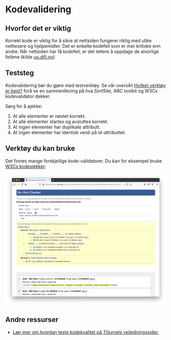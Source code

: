# Kodevalidering

## Hvorfor det er viktig
Korrekt kode er viktig for å sikre at nettsiden fungerer riktig med ulike nettlesere og hjelpemidler. Det er enkelte kodefeil som er mer kritiske enn andre. Når nettsiden har få kodefeil, er det lettere å oppdage de alvorlige feilene (kilde [uu.difi.no](https://uu.difi.no/krav-og-regelverk/kom-i-gang/hvordan-teste-universell-utforming-av-ditt-nettsted#kodevalidering))

## Teststeg
Kodevalidering bør du gjøre med testverktøy. Se vår oversikt [Hvilket verktøy er best?](/hvordan-faa-det-til/UU-testing/automatisert-testing/hvilket-verktøy-er-best.md) forå se en sammenlikning på hva SortSite, ARC toolkit og W3Cs kodevalidator dekker.

Sørg for å ajekke:
1. At alle elementer er nøstet korrekt.
2. At alle elementer startes og avsluttes korrekt.
3. At ingen elementer har duplikate attributt.
4. At ingen elementer har identisk verdi på id-attributtet.


## Verktøy du kan bruke
Det finnes mange forskjellige kode-validatorer. Du kan for eksempel bruke [W3Cs kodesjekker](https://validator.w3.org/):

![Sjekk av Alene med barn-siden med W3Cs kodevalidator](https://github.com/navikt/universell-utforming/blob/master/hvordan-faa-det-til/UU-testing/manuell-testing/w3c-kodesjekker.png)

## Andre ressurser
* [Lær mer om hvordan teste kodekvalitet på Tilsynets veiledningssider.](https://uu.difi.no/krav-og-regelverk/kom-i-gang/hvordan-teste-universell-utforming-av-ditt-nettsted#kodevalidering)


